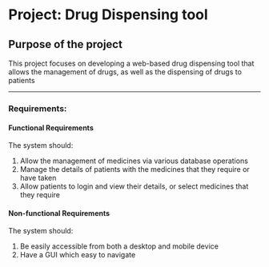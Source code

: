 # Project: Drug Dispensing tool
## Purpose of the project
This project focuses on developing a web-based drug dispensing tool that allows the management of drugs, as well as the dispensing of drugs to patients

---

### Requirements:
#### Functional Requirements
The system should:
1. Allow the management of medicines via various database operations
2. Manage the details of patients with the medicines that they require or have taken
3. Allow patients to login and view their details, or select medicines that they require

#### Non-functional Requirements
The system should:
1. Be easily accessible from both a desktop and mobile device
2. Have a GUI which easy to navigate

